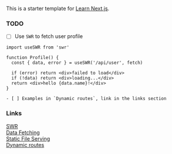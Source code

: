 This is a starter template for [Learn Next.js](https://nextjs.org/learn).

### TODO
- [ ] Use `SWR` to fetch user profile


```
import useSWR from 'swr'

function Profile() {
  const { data, error } = useSWR('/api/user', fetch)

  if (error) return <div>failed to load</div>
  if (!data) return <div>loading...</div>
  return <div>hello {data.name}!</div>
}

- [ ] Examples in `Dynamic routes`, link in the links section

```
### Links

[SWR](https://swr.vercel.app/) \
[Data Fetching](https://nextjs.org/docs/basic-features/data-fetching) \
[Static File Serving](https://nextjs.org/docs/basic-features/static-file-serving) \
[Dynamic routes](https://nextjs.org/learn/basics/dynamic-routes/dynamic-routes-details)